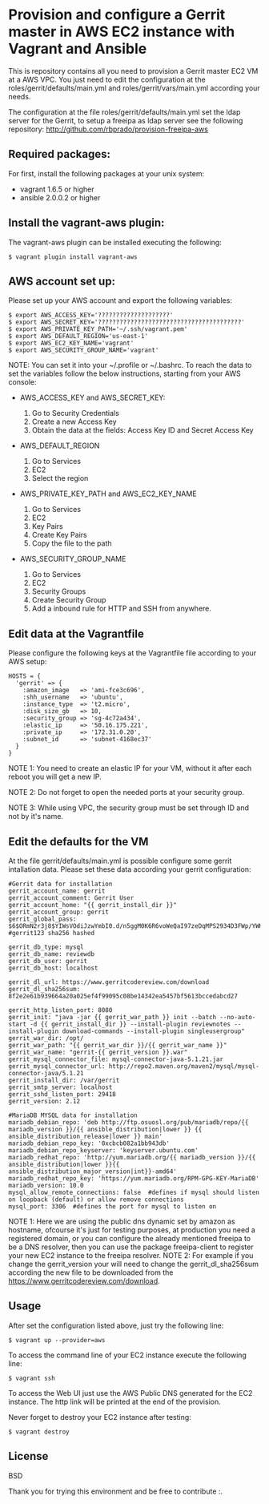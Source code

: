 Provision and configure a Gerrit master in AWS EC2 instance with Vagrant and Ansible
=====================================================================================


This is repository contains all you need to provision a Gerrit master EC2 VM at a AWS VPC.
You just need to edit the configuration at the roles/gerrit/defaults/main.yml and roles/gerrit/vars/main.yml according your needs.

The configuration at the file roles/gerrit/defaults/main.yml set the ldap server for the Gerrit, to setup a freeipa as ldap server see the following repository:
http://github.com/rbprado/provision-freeipa-aws


## Required packages:
For first, install the following packages at your unix system:
* vagrant 1.6.5 or higher
* ansible 2.0.0.2 or higher


## Install the vagrant-aws plugin:
The vagrant-aws plugin can be installed executing the following:
```
$ vagrant plugin install vagrant-aws
```


## AWS account set up:
Please set up your AWS account and export the following variables:
```
$ export AWS_ACCESS_KEY='????????????????????'
$ export AWS_SECRET_KEY='????????????????????????????????????????'
$ export AWS_PRIVATE_KEY_PATH='~/.ssh/vagrant.pem'
$ export AWS_DEFAULT_REGION='us-east-1'
$ export AWS_EC2_KEY_NAME='vagrant'
$ export AWS_SECURITY_GROUP_NAME='vagrant'
```

NOTE:
You can set it into your ~/.profile or ~/.bashrc.
To reach the data to set the variables follow the below instructions,
starting from your AWS console:
* AWS_ACCESS_KEY and AWS_SECRET_KEY:
  1. Go to Security Credentials
  2. Create a new Access Key 
  3. Obtain the data at the fields: Access Key ID and Secret Access Key

* AWS_DEFAULT_REGION
  1. Go to Services
  2. EC2
  3. Select the region

* AWS_PRIVATE_KEY_PATH and AWS_EC2_KEY_NAME
  1. Go to Services
  2. EC2
  3. Key Pairs
  4. Create Key Pairs
  5. Copy the file to the path

* AWS_SECURITY_GROUP_NAME
  1. Go to Services
  2. EC2
  3. Security Groups 
  4. Create Security Group
  5. Add a inbound rule for HTTP and SSH from anywhere.


## Edit data at the Vagrantfile
Please configure the following keys at the Vagrantfile file according to your AWS setup:
```
HOSTS = {
  'gerrit' => {
    :amazon_image   => 'ami-fce3c696',
    :shh_username   => 'ubuntu',
    :instance_type  => 't2.micro',
    :disk_size_gb   => 10,
    :security_group => 'sg-4c72a434',
    :elastic_ip     => '50.16.175.221',
    :private_ip     => '172.31.0.20',
    :subnet_id      => 'subnet-4168ec37'    
  }
}
```
NOTE 1: You need to create an elastic IP for your VM, without it after each reboot you will get a new IP.

NOTE 2: Do not forget to open the needed ports at your security group.

NOTE 3: While using VPC, the security group must be set through ID and not by it's name.


## Edit the defaults for the VM
At the file gerrit/defaults/main.yml is possible configure some gerrit intallation data.
Please set these data according your gerrit configuration:
```
#Gerrit data for installation
gerrit_account_name: gerrit
gerrit_account_comment: Gerrit User
gerrit_account_home: "{{ gerrit_install_dir }}"
gerrit_account_group: gerrit
gerrit_global_pass: $6$ORmN2r3j8$YIWsVOdiJzwYmbI0.d/n5ggM0K6R6voWeQaI97zeDqMPS2934D3FWp/YWHFxBsvcg0mdocMnL7Q/xsimxZjTA. #gerrit123 sha256 hashed

gerrit_db_type: mysql
gerrit_db_name: reviewdb
gerrit_db_user: gerrit
gerrit_db_host: localhost

gerrit_dl_url: https://www.gerritcodereview.com/download
gerrit_dl_sha256sum: 8f2e2e61b939664a20a025ef4f99095c08be14342ea5457bf5613bccedabcd27

gerrit_http_listen_port: 8080
gerrit_init: "java -jar {{ gerrit_war_path }} init --batch --no-auto-start -d {{ gerrit_install_dir }} --install-plugin reviewnotes --install-plugin download-commands --install-plugin singleusergroup"
gerrit_war_dir: /opt/
gerrit_war_path: "{{ gerrit_war_dir }}/{{ gerrit_war_name }}"
gerrit_war_name: "gerrit-{{ gerrit_version }}.war"
gerrit_mysql_connector_file: mysql-connector-java-5.1.21.jar
gerrit_mysql_connector_url: http://repo2.maven.org/maven2/mysql/mysql-connector-java/5.1.21
gerrit_install_dir: /var/gerrit
gerrit_smtp_server: localhost
gerrit_sshd_listen_port: 29418
gerrit_version: 2.12

#MariaDB MYSQL data for installation
mariadb_debian_repo: 'deb http://ftp.osuosl.org/pub/mariadb/repo/{{ mariadb_version }}/{{ ansible_distribution|lower }} {{ ansible_distribution_release|lower }} main'
mariadb_debian_repo_key: '0xcbcb082a1bb943db'
mariadb_debian_repo_keyserver: 'keyserver.ubuntu.com'
mariadb_redhat_repo: 'http://yum.mariadb.org/{{ mariadb_version }}/{{ ansible_distribution|lower }}{{ ansible_distribution_major_version|int}}-amd64'
mariadb_redhat_repo_key: 'https://yum.mariadb.org/RPM-GPG-KEY-MariaDB'
mariadb_version: 10.0
mysql_allow_remote_connections: false  #defines if mysql should listen on loopback (default) or allow remove connections
mysql_port: 3306  #defines the port for mysql to listen on
```
NOTE 1: Here we are using the public dns dynamic set by amazon as hostname, ofcourse it's just for testing purposes, at production you need a registered domain, or you can configure the already mentioned freeipa to be a DNS resolver, then you can use the package freeipa-client to register your new EC2 instance to the freeipa resolver.
NOTE 2: For example if you change the gerrit_version your will need to change the gerrit_dl_sha256sum according the new file to be downloaded from the https://www.gerritcodereview.com/download.


## Usage
After set the configuration listed above, just try the following line:
```
$ vagrant up --provider=aws
```

To access the command line of your EC2 instance execute the following line:
```
$ vagrant ssh
```

To access the Web UI just use the AWS Public DNS generated for the EC2 instance.
The http link will be printed at the end of the provision.

Never forget to destroy your EC2 instance after testing:
```
$ vagrant destroy
```


## License

BSD

Thank you for trying this environment and be free to contribute :.
